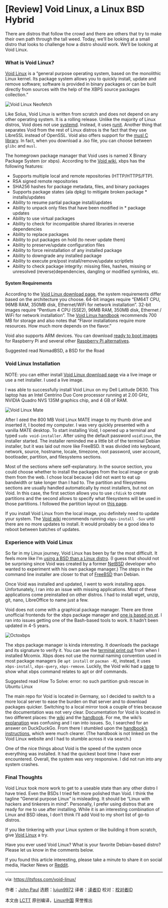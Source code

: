 [#]: collector: (lujun9972)
[#]: translator: ( )
[#]: reviewer: ( )
[#]: publisher: ( )
[#]: url: ( )
[#]: subject: ([Review] Void Linux, a Linux BSD Hybrid)
[#]: via: (https://itsfoss.com/void-linux/)
[#]: author: (John Paul https://itsfoss.com/author/john/)

[Review] Void Linux, a Linux BSD Hybrid
======

There are distros that follow the crowd and there are others that try to make their own path through the tall weed. Today, we’ll be looking at a small distro that looks to challenge how a distro should work. We’ll be looking at Void Linux.

### What is Void Linux?

[Void Linux][1] is a “general purpose operating system, based on the monolithic Linux kernel. Its package system allows you to quickly install, update and remove software; software is provided in binary packages or can be built directly from sources with the help of the XBPS source packages collection.”

![Void Linux Neofetch][2]

Like Solus, Void Linux is written from scratch and does not depend on any other operating system. It is a rolling release. Unlike the majority of Linux distros, Void does not use [systemd][3]. Instead, it uses [runit][4]. Another thing that separates Void from the rest of Linux distros is the fact that they use LibreSSL instead of OpenSSL. Void also offers support for the [musl C library][5]. In fact, when you download a .iso file, you can choose between `glibc` and `musl`.

The homegrown package manager that Void uses is named X Binary Package System (or xbps). According to the [Void wiki][6], xbps has the following features:

  * Supports multiple local and remote repositories (HTTP/HTTPS/FTP).
  * RSA signed remote repositories
  * SHA256 hashes for package metadata, files, and binary packages
  * Supports package states (ala dpkg) to mitigate broken package * installs/updates
  * Ability to resume partial package install/updates
  * Ability to unpack only files that have been modified in * package updates
  * Ability to use virtual packages
  * Ability to check for incompatible shared libraries in reverse dependencies
  * Ability to replace packages
  * Ability to put packages on hold (to never update them)
  * Ability to preserve/update configuration files
  * Ability to force reinstallation of any installed package
  * Ability to downgrade any installed package
  * Ability to execute pre/post install/remove/update scriptlets
  * Ability to check package integrity: missing files, hashes, missing or unresolved (reverse)dependencies, dangling or modified symlinks, etc.



#### System Requirements

According to the [Void Linux download page][7], the system requirements differ based on the architecture you choose. 64-bit images require “EM64T CPU, 96MB RAM, 350MB disk, Ethernet/WiFi for network installation”. 32-bit images require “Pentium 4 CPU (SSE2), 96MB RAM, 350MB disk, Ethernet / WiFi for network installation”. The [Void Linux handbook][8] recommends 700 MB for storage and also notes that “Flavor installations require more resources. How much more depends on the flavor.”

Void also supports ARM devices. You can download [ready to boot images][9] for Raspberry Pi and several other [Raspberry Pi alternatives][10].

[][11]

Suggested read NomadBSD, a BSD for the Road

### Void Linux Installation

NOTE: you can either install [Void Linux download page][7] via a live image or use a net installer. I used a live image.

I was able to successfully install Void Linux on my Dell Latitude D630. This laptop has an Intel Centrino Duo Core processor running at 2.00 GHz, NVIDIA Quadro NVS 135M graphics chip, and 4 GB of RAM.

![Void Linux Mate][12]

After I `dd`ed the 800 MB Void Linux MATE image to my thumb drive and inserted it, I booted my computer. I was very quickly presented with a vanilla MATE desktop. To start installing Void, I opened up a terminal and typed `sudo void-installer`. After using the default password `voidlinux`, the installer started. The installer reminded me a little bit of the terminal Debian installer, but it was laid out more like FreeBSD. It was divided into keyboard, network, source, hostname, locale, timezone, root password, user account, bootloader, partition, and filesystems sections.

Most of the sections where self-explanatory. In the source section, you could choose whether to install the packages from the local image or grab them from the web. I chose local because I did not want to eat up bandwidth or take longer than I had to. The partition and filesystems sections are usually handled automatically by most installers, but not on Void. In this case, the first section allows you to use `cfdisk` to create partitions and the second allows to specify what filesystems will be used in those partitions. I followed the partition layout on [this page][13].

If you install Void Linux from the local image, you definitely need to update your system. The [Void wiki][14] recommends running `xbps-install -Suv` until there are no more updates to install. It would probably be a good idea to reboot between batches of updates.

### Experience with Void Linux

So far in my Linux journey, Void Linux has been by far the most difficult. It feels more like I’m [using a BSD than a Linux distro][15]. (I guess that should not be surprising since Void was created by a former [NetBSD][16] developer who wanted to experiment with his own package manager.) The steps in the command line installer are closer to that of [FreeBSD][17] than Debian.

Once Void was installed and updated, I went to work installing apps. Unfortunately, I ran into an issue with missing applications. Most of these applications come preinstalled on other distros. I had to install wget, unzip, git, nano, LibreOffice to name just a few.

Void does not come with a graphical package manager. There are three unofficial frontends for the xbps package manager and [one is based on qt][18]. I ran into issues getting one of the Bash-based tools to work. It hadn’t been updated in 4-5 years.

![Octoxbps][19]

The xbps package manager is kinda interesting. It downloads the package and its signature to verify it. You can see the [terminal print out][20] from when I installed Mcomix. Xbps does not use the normal naming convention used in most package managers (ie `apt install` or `pacman -R`), instead, it uses `xbps-install`, `xbps-query`, `xbps-remove`. Luckily, the Void wiki had a [page][21] to show what xbps command relates to apt or dnf commands.

[][22]

Suggested read How To Solve: error: no such partition grub rescue in Ubuntu Linux

The main repo for Void is located in Germany, so I decided to switch to a more local server to ease the burden on that server and to download packages quicker. Switching to a local mirror took a couple of tries because the documentation was not very clear. Documentation for Void is located in two different places: the [wiki][23] and the [handbook][24]. For me, the wiki’s [explanation][25] was confusing and I ran into issues. So, I searched for an answer on DuckDuckGo. From there I stumbled upon the [handbook’s instructions][26], which were much clearer. (The handbook is not linked on the Void Linux website and I had to stumble across it via search.)

One of the nice things about Void is the speed of the system once everything was installed. It had the quickest boot time I have ever encountered. Overall, the system was very responsive. I did not run into any system crashes.

### Final Thoughts

Void Linux took more work to get to a useable state than any other distro I have tried. Even the BSDs I tried felt more polished than Void. I think the tagline “General purpose Linux” is misleading. It should be “Linux with hackers and tinkerers in mind”. Personally, I prefer using distros that are ready for me to use after installing. While it is an interesting combination of Linux and BSD ideas, I don’t think I’ll add Void to my short list of go-to distros.

If you like tinkering with your Linux system or like building it from scratch, give [Void Linux][7] a try.

Have you ever used Void Linux? What is your favorite Debian-based distro? Please let us know in the comments below.

If you found this article interesting, please take a minute to share it on social media, Hacker News or [Reddit][27].

--------------------------------------------------------------------------------

via: https://itsfoss.com/void-linux/

作者：[John Paul][a]
选题：[lujun9972][b]
译者：[译者ID](https://github.com/译者ID)
校对：[校对者ID](https://github.com/校对者ID)

本文由 [LCTT](https://github.com/LCTT/TranslateProject) 原创编译，[Linux中国](https://linux.cn/) 荣誉推出

[a]: https://itsfoss.com/author/john/
[b]: https://github.com/lujun9972
[1]: https://voidlinux.org/
[2]: https://i2.wp.com/itsfoss.com/wp-content/uploads/2019/04/Void-Linux-Neofetch.png?resize=800%2C562&ssl=1
[3]: https://en.wikipedia.org/wiki/Systemd
[4]: http://smarden.org/runit/
[5]: https://www.musl-libc.org/
[6]: https://wiki.voidlinux.org/XBPS
[7]: https://voidlinux.org/download/
[8]: https://docs.voidlinux.org/installation/base-requirements.html
[9]: https://voidlinux.org/download/#download-ready-to-boot-images-for-arm
[10]: https://itsfoss.com/raspberry-pi-alternatives/
[11]: https://itsfoss.com/nomadbsd/
[12]: https://i0.wp.com/itsfoss.com/wp-content/uploads/2019/04/Void-Linux-Mate.png?resize=800%2C640&ssl=1
[13]: https://wiki.voidlinux.org/Disks#Filesystems
[14]: https://wiki.voidlinux.org/Post_Installation#Updates
[15]: https://itsfoss.com/why-use-bsd/
[16]: https://itsfoss.com/netbsd-8-release/
[17]: https://www.freebsd.org/
[18]: https://github.com/aarnt/octoxbps
[19]: https://i1.wp.com/itsfoss.com/wp-content/uploads/2019/04/OctoXBPS.jpg?resize=800%2C534&ssl=1
[20]: https://pastebin.com/g31n1bFT
[21]: https://wiki.voidlinux.org/Rosetta_stone
[22]: https://itsfoss.com/solve-error-partition-grub-rescue-ubuntu-linux/
[23]: https://wiki.voidlinux.org/
[24]: https://docs.voidlinux.org/
[25]: https://wiki.voidlinux.org/XBPS#Official_Repositories
[26]: https://docs.voidlinux.org/xbps/repositories/mirrors/changing.html
[27]: http://reddit.com/r/linuxusersgroup
